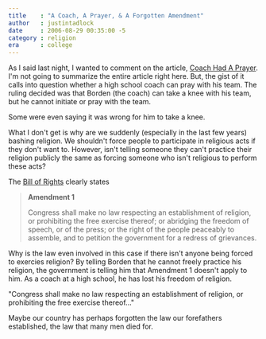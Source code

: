 ```yaml
---
title    : "A Coach, A Prayer, & A Forgotten Amendment"
author   : justintadlock
date     : 2006-08-29 00:35:00 -5
category : religion
era      : college
---
```


As I said last night, I wanted to comment on the article, <a href="http://www.thnt.com/apps/pbcs.dll/article?AID=/20060726/NEWS/607260437/1001" title="Coach Had A Prayer" rel="external"> Coach Had A Prayer</a>.  I'm not going to summarize the entire article right here.  But, the gist of it calls into question whether a high school coach can pray with his team.  The ruling decided was that Borden (the coach) can take a knee with his team, but he cannot initiate or pray with the team.

Some were even saying it was wrong for him to take a knee.

What I don't get is why are we suddenly (especially in the last few years) bashing religion.  We shouldn't force people to participate in religious acts if they don't want to.  However, isn't telling someone they can't practice their religion publicly the same as forcing someone who isn't religious to perform these acts?

The <a href="http://www.billofrightsinstitute.org/Instructional/Resources/FoundingDocuments/Docs/TheBillofRights.htm" title="The Bill of Rights" rel="external"> Bill of Rights</a> clearly states

> <b>Amendment 1</b>
>
> Congress shall make no law respecting an establishment of religion, or prohibiting the free exercise thereof; or abridging the freedom of speech, or of the press; or the right of the people peaceably to assemble, and to petition the government for a redress of grievances.

Why is the law even involved in this case if there isn't anyone being forced to exercies religion?  By telling Borden that he cannot freely practice his religion, the government is telling him that Amendment 1 doesn't apply to him.  As a coach at a high school, he has lost his freedom of religion.

"Congress shall make no law respecting an establishment of religion, or prohibiting the free exercise thereof..."

Maybe our country has perhaps forgotten the law our forefathers established, the law that many men died for.
